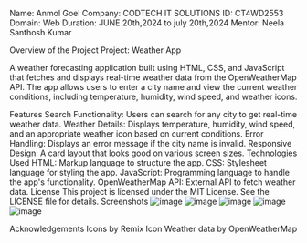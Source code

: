 Name: Anmol Goel
Company: CODTECH IT SOLUTIONS
ID: CT4WD2553
Domain: Web 
Duration: JUNE 20th,2024 to july 20th,2024
Mentor: Neela Santhosh Kumar

Overview of the Project
Project: Weather App

A weather forecasting application built using HTML, CSS, and JavaScript that fetches and displays real-time weather data from the OpenWeatherMap API. The app allows users to enter a city name and view the current weather conditions, including temperature, humidity, wind speed, and weather icons.

Features
Search Functionality: Users can search for any city to get real-time weather data.
Weather Details: Displays temperature, humidity, wind speed, and an appropriate weather icon based on current conditions.
Error Handling: Displays an error message if the city name is invalid.
Responsive Design: A card layout that looks good on various screen sizes.
Technologies Used
HTML: Markup language to structure the app.
CSS: Stylesheet language for styling the app.
JavaScript: Programming language to handle the app's functionality.
OpenWeatherMap API: External API to fetch weather data.
License
This project is licensed under the MIT License. See the LICENSE file for details.
Screenshots
![image](https://github.com/Anmolgoel2003/CODTECH-Task-1/assets/92874442/443d7bfc-9448-4bd7-b025-49113470770b)
![image](https://github.com/Anmolgoel2003/CODTECH-Task-1/assets/92874442/5c0f4b91-0b8b-4ee3-af94-2464d80590f9)
![image](https://github.com/Anmolgoel2003/CODTECH-Task-1/assets/92874442/290fc867-ef3a-43f8-a427-64c5a18ce45a)
![image](https://github.com/Anmolgoel2003/CODTECH-Task-1/assets/92874442/924005c9-0302-4fd6-b00b-eed3e40b9364)
![image](https://github.com/Anmolgoel2003/CODTECH-Task-1/assets/92874442/3d9ac5aa-6353-45e9-9974-e7b91d72a958)





Acknowledgements
Icons by Remix Icon
Weather data by OpenWeatherMap
